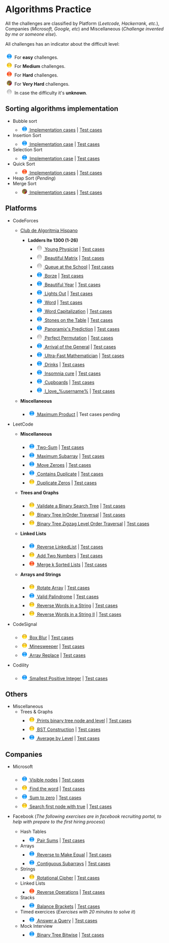 # Algorithms Practice

All the challenges are classified by Platform (*Leetcode, Hackerrank, etc.*), Companies (*Microsoft, Google, etc*) and Miscellaneous (*Challenge invented by me or someone else*).

All challenges has an indicator about the difficult level:

![easy] For **easy** challenges.<br />
![medium] For **Medium** challenges.<br />
![hard] For **Hard** challenges.<br />
![very-hard] For **Very Hard** challenges.<br />
![unknown] In case the difficulty it's **unknown**.<br />

## Sorting algorithms implementation 

* Bubble sort
    * [![easy] Implementation cases](src/main/java/sorting/bubblesort/) | [Test cases](src/test/java/sorting/bubblesort/)
* Insertion Sort
    * [![easy] Implementation case](src/main/java/sorting/insertion/) | [Test cases](src/test/java/sorting/insertion/InsertionSortTest.java)
* Selection Sort
    * [![easy] Implementation case](src/main/java/sorting/selection/) | [Test cases](src/test/java/sorting/selection/SelectionSortTest.java)
* Quick Sort
    * [![hard] Implementation cases](src/main/java/sorting/quicksort/) | [Test cases](src/test/java/sorting/quicksort/QuickSortTest.java)
* Heap Sort (*Pending*)
* Merge Sort
    * [![very-hard] Implementation cases](src/main/java/sorting/mergesort/) | [Test cases](src/test/java/sorting/mergesort/)

## Platforms

* CodeForces
  * [Club de Algoritmia Hispano](https://codeforces.com/group/WWgO08JwTh/blog)
    * **Ladders lte 1300 (1-26)**
      * [![unknown] Young Physicist](src/main/java/codeforces/youngphysicist) | [Test cases](src/test/java/codeforces/youngphysicist/)
      * [![unknown] Beautiful Matrix](src/main/java/codeforces/beautifulmatrix) | [Test cases](src/test/java/codeforces/beautifulmatrix/)
      * [![unknown] Queue at the School](src/main/java/codeforces/queueattheschool) | [Test cases](src/test/java/codeforces/queueattheschool/)
      * [![easy] Borze](src/main/java/codeforces/borze) | [Test cases](src/test/java/codeforces/borze/)
      * [![easy] Beautiful Year](src/main/java/codeforces/beautifulyear) | [Test cases](src/test/java/codeforces/beautifulyear/)
      * [![easy] Lights Out](src/main/java/codeforces/lightsout) | [Test cases](src/test/java/codeforces/lightsout/)
      * [![easy] Word](src/main/java/codeforces/word) | [Test cases](src/test/java/codeforces/word/)
      * [![easy] Word Capitalization](src/main/java/codeforces/wordcapitalization) | [Test cases](src/test/java/codeforces/wordcapitalization/)
      * [![easy] Stones on the Table](src/main/java/codeforces/stonesonthetable) | [Test cases](src/test/java/codeforces/stonesonthetable/)
      * [![easy] Panoramix's Prediction](src/main/java/codeforces/panoramixsprediction) | [Test cases](src/test/java/codeforces/panoramixsprediction/)
      * [![unknown] Perfect Permutation](src/main/java/codeforces/perfectpermutation) | [Test cases](src/test/java/codeforces/perfectpermutation/)
      * [![easy] Arrival of the General](src/main/java/codeforces/arrivalofthegeneral) | [Test cases](src/test/java/codeforces/arrivalofthegeneral/)
      * [![easy] Ultra-Fast Mathematician](src/main/java/codeforces/ultrafastmathematician) | [Test cases](src/test/java/codeforces/ultrafastmathematician/)
      * [![easy] Drinks](src/main/java/codeforces/drinks) | [Test cases](src/test/java/codeforces/drinks/)
      * [![easy] Insomnia cure](src/main/java/codeforces/insomniacure) | [Test cases](src/test/java/codeforces/insomniacure/)
      * [![easy] Cupboards](src/main/java/codeforces/cupboards) | [Test cases](src/test/java/codeforces/cupboards/)
      * [![easy] I_love_%username%](src/main/java/codeforces/loveusername) | [Test cases](src/test/java/codeforces/loveusername/)

  * **Miscellaneous**
    * [![easy] Maximum Product](src/main/java/codeforces/maximumproduct) | Test cases pending

* LeetCode
    * **Miscellaneous**
        * [![easy] Two-Sum](src/main/java/leetcode/twosum/) | [Test cases](src/test/java/leetcode/twosum/)
        * [![easy] Maximum Subarray](src/main/java/leetcode/maximumsubarray/) | [Test cases](src/test/java/leetcode/maximumsubarray/)
        * [![easy] Move Zeroes](src/main/java/leetcode/movezeroes/) | [Test cases](src/test/java/leetcode/movezeroes/)
        * [![easy] Contains Duplicate](src/main/java/leetcode/containsduplicate/) | [Test cases](src/test/java/leetcode/containsduplicate/)
        * [![medium] Duplicate Zeros](src/main/java/leetcode/duplicatezeros) | [Test cases](src/test/java/leetcode/duplicatezeros/)
    
    * **Trees and Graphs**
        * [![medium] Validate a Binary Search Tree](src/main/java/leetcode/premium/microsoft/ValidateBinarySearchTree.java) | [Test cases](src/test/java/leetcode/premium/microsoft/ValidateBinarySearchTreeTest.java)
        * [![medium] Binary Tree InOrder Traversal](src/main/java/leetcode/premium/microsoft/BinaryTreeLevelOrderTraversal.java) | [Test cases](src/test/java/leetcode/premium/microsoft/BinaryTreeLevelOrderTraversalTest.java)
        * [![medium] Binary Tree Zigzag Level Order Traversal](src/main/java/leetcode/premium/microsoft/BinaryTreeZigzagLevelOrderTraversal.java) | [Test cases](src/test/java/leetcode/premium/microsoft/BinaryTreeZigzagLevelOrderTraversalTest.java)
    
    * **Linked Lists**
        * [![easy] Reverse LinkedList](src/main/java/leetcode/premium/microsoft/linkedlist/ReverseLinkedList.java) | [Test cases](src/test/java/leetcode/premium/microsoft/linkedlist/ReverseLinkedListTest.java)
        * [![medium] Add Two Numbers](src/main/java/leetcode/premium/microsoft/linkedlist/AddTwoNumbers.java) | [Test cases](src/test/java/leetcode/premium/microsoft/linkedlist/AddTwoNumbersTest.java)
        * [![hard] Merge k Sorted Lists](src/main/java/leetcode/premium/microsoft/linkedlist/MergeKSortedLists.java) | [Test cases](src/test/java/leetcode/premium/microsoft/linkedlist/MergeKSortedListsTest.java)
    
    * **Arrays and Strings**
        * [![medium] Rotate Array](src/main/java/leetcode/rotatearray/) | [Test cases](src/test/java/leetcode/rotatearray/)
        * [![easy] Valid Palindrome](src/main/java/leetcode/premium/microsoft/arraysstrings/ValidPalindrome.java) | [Test cases](src/test/java/leetcode/premium/microsoft/arraysstrings/ValidPalindromeTest.java)
        * [![medium] Reverse Words in a String](src/main/java/leetcode/premium/microsoft/arraysstrings/reversewordsinstring/) | [Test cases](src/test/java/leetcode/premium/microsoft/arraysstrings/reversewordsinstring/)
        * [![medium] Reverse Words in a String II](src/main/java/leetcode/premium/microsoft/arraysstrings/reversewordsinstringII/) | [Test cases](src/test/java/leetcode/premium/microsoft/arraysstrings/reversewordsinstringII/ReverseWordsInStringIITest.java)

* CodeSignal
    * [![medium] Box Blur](src/main/java/codesignal/boxblur/method1/) | [Test cases](src/test/java/codesignal/boxblur/method1/BoxBlurTest.java)
    * [![medium] Minesweeper](src/main/java/codesignal/minesweeper/) | [Test cases](src/test/java/codesignal/minesweeper/)
    * [![easy] Array Replace](src/main/java/codesignal/arrayreplace/) | [Test cases](src/test/java/codesignal/arrayreplace/)

* Codility
    * [![easy] Smallest Positive Integer](src/main/java/codility/smallestpositiveinteger/method2/) | [Test cases](src/test/java/codility/smallestpositiveinteger/method2/SmallestPositiveIntegerTest.java)

## Others

* Miscellaneous
  * Trees & Graphs
    * [![medium] Prints binary tree node and level](src/main/java/misc/BinaryTreeWithLevels.java) | [Test cases](src/test/java/misc/BinaryTreeWithLevelsTest.java)
    * [![medium] BST Construction](src/main/java/misc/treesandgraphs/bstconstruction) | [Test cases](src/test/java/misc/treesandgraphs/bstconstruction/)
    * [![easy] Average by Level](src/main/java/misc/treesandgraphs/averagebylevel) | [Test cases](src/test/java/misc/treesandgraphs/averagebylevel/)

## Companies

* Microsoft
    * [![easy] Visible nodes](src/main/java/microsoft/TaskOne.java) | [Test cases](src/test/java/microsoft/TaskOneTest.java)
    * [![medium] Find the word](src/main/java/microsoft/TaskTwo.java) | [Test cases](src/test/java/microsoft/TaskTwoTest.java)
    * [![easy] Sum to zero](src/main/java/microsoft/TaskThree.java) | [Test cases](src/test/java/microsoft/TaskThreeTest.java)
    * [![medium] Search first node with true](src/main/java/microsoft/onsite/sibling/TreeSibling.java) | [Test cases](src/test/java/microsoft/onsite/sibling/TreeSiblingTest.java)


* Facebook (_The following exercises are in facebook recruiting portal, to help with  prepare to the first hiring process_)
    * Hash Tables
        * [![easy] Pair Sums](src/main/java/facebook/interviewpreparation/hashtables/pairsums/) | [Test cases](src/test/java/facebook/interviewpreparation/hashtables/pairsums/)
    * Arrays    
        * [![easy] Reverse to Make Equal](src/main/java/facebook/interviewpreparation/arrays/areequals/) | [Test cases](src/test/java/facebook/interviewpreparation/arrays/areequals/)
        * [![easy] Contiguous Subarrays](src/main/java/facebook/interviewpreparation/arrays/contiguoussubarrays/) | [Test cases](src/test/java/facebook/interviewpreparation/arrays/contiguoussubarrays/ContiguousSubarraysTest.java)
    * Strings
        * [![medium] Rotational Cipher](src/main/java/facebook/interviewpreparation/strings/rotationalcipher/) | [Test cases](src/test/java/facebook/interviewpreparation/strings/rotationalcipher/RotationalCipherTest.java)
    * Linked Lists
        * [![hard] Reverse Operations](src/main/java/facebook/interviewpreparation/linkedlists/reverseoperations/) | [Test cases](src/test/java/facebook/interviewpreparation/linkedlists/reverseoperations/ReverseOperationsTest.java)
    * Stacks
        * [![easy] Balance Brackets](src/main/java/facebook/interviewpreparation/stacks/BalanceBrackets.java) | [Test cases](src/test/java/facebook/interviewpreparation/stacks/BalanceBracketsTest.java)
    * Timed exercices (_Exercises with 20 minutes to solve it_)
        * [![easy] Answer a Query](src/main/java/facebook/interviewpreparation/timed/queries) | [Test cases](src/test/java/facebook/interviewpreparation/timed/queries/QueriesTest.java)
    * Mock Interview
        * [![easy] Binary Tree Bitwise](src/main/java/facebook/mockinterview/treebitwise/) | [Test cases](src/test/java/facebook/mockinterview/treebitwise/BinaryTreeBitwiseTest.java)

[//]: # (Reference links used in the file. Thanks SO - http://stackoverflow.com/questions/4823468/store-comments-in-markdown-syntax)

[easy]: <src/main/resources/easy.png> "Easy"
[medium]: <src/main/resources/medium.png> "Medium"
[hard]: <src/main/resources/hard.png> "Hard"
[very-hard]: <src/main/resources/very-hard.png> "Unknown"
[unknown]: <src/main/resources/unknown.png> "Unknown"